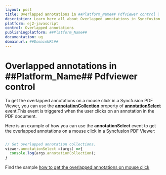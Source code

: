 ```yaml
---
layout: post
title: Overlapped annotations in ##Platform_Name## Pdfviewer control | Syncfusion
description: Learn here all about Overlapped annotations in Syncfusion ##Platform_Name## Pdfviewer control of Syncfusion Essential JS 2 and more.
platform: ej2-javascript
control: Overlapped annotations 
publishingplatform: ##Platform_Name##
documentation: ug
domainurl: ##DomainURL##
---
```


# Overlapped annotations in ##Platform_Name## Pdfviewer control

To get the overlapped annotations on a mouse click in a Syncfusion PDF Viewer, you can use the [**annotationCollection**](https://ej2.syncfusion.com/documentation/api/pdfviewer/#annotationcollection) property of [**annotationSelect**](https://ej2.syncfusion.com/documentation/api/pdfviewer/#annotationselect) event.This event is triggered when the user clicks on an annotation in the PDF document.

Here is an example of how you can use the **annotationSelect** event to get the overlapped annotations on a mouse click in a Syncfusion PDF Viewer:

```javascript

// Get overlapped annotation collections.
viewer.annotationSelect =(args) =>{
  console.log(args.annotationCollection);
}

```

Find the sample [how to get the overlapped annotations on mouse click](https://stackblitz.com/edit/a93cem-lprlap?devtoolsheight=33&file=index.js)